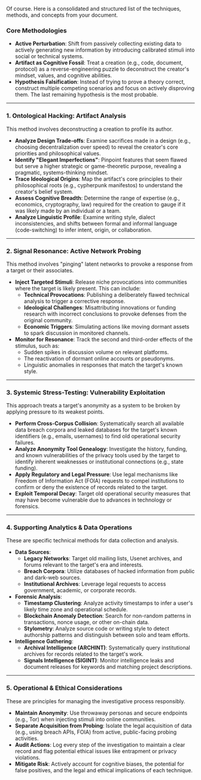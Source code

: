 Of course. Here is a consolidated and structured list of the techniques, methods, and concepts from your document.

### **Core Methodologies**

- **Active Perturbation**: Shift from passively collecting existing data to actively generating new information by introducing calibrated stimuli into social or technical systems.
- **Artifact as Cognitive Fossil**: Treat a creation (e.g., code, document, protocol) as a reverse-engineering puzzle to deconstruct the creator's mindset, values, and cognitive abilities.
- **Hypothesis Falsification**: Instead of trying to prove a theory correct, construct multiple competing scenarios and focus on actively disproving them. The last remaining hypothesis is the most probable.

---

### **1. Ontological Hacking: Artifact Analysis**

This method involves deconstructing a creation to profile its author.

- **Analyze Design Trade-offs**: Examine sacrifices made in a design (e.g., choosing decentralization over speed) to reveal the creator's core priorities and philosophical values.
- **Identify "Elegant Imperfections"**: Pinpoint features that seem flawed but serve a higher strategic or game-theoretic purpose, revealing a pragmatic, systems-thinking mindset.
- **Trace Ideological Origins**: Map the artifact's core principles to their philosophical roots (e.g., cypherpunk manifestos) to understand the creator's belief system.
- **Assess Cognitive Breadth**: Determine the range of expertise (e.g., economics, cryptography, law) required for the creation to gauge if it was likely made by an individual or a team.
- **Analyze Linguistic Profile**: Examine writing style, dialect inconsistencies, and shifts between formal and informal language (code-switching) to infer intent, origin, or collaboration.

---

### **2. Signal Resonance: Active Network Probing**

This method involves "pinging" latent networks to provoke a response from a target or their associates.

- **Inject Targeted Stimuli**: Release niche provocations into communities where the target is likely present. This can include:
  - **Technical Provocations**: Publishing a deliberately flawed technical analysis to trigger a corrective response.
  - **Ideological Challenges**: Misattributing innovations or funding research with incorrect conclusions to provoke defenses from the original community.
  - **Economic Triggers**: Simulating actions like moving dormant assets to spark discussion in monitored channels.
- **Monitor for Resonance**: Track the second and third-order effects of the stimulus, such as:
  - Sudden spikes in discussion volume on relevant platforms.
  - The reactivation of dormant online accounts or pseudonyms.
  - Linguistic anomalies in responses that match the target's known style.

---

### **3. Systemic Stress-Testing: Vulnerability Exploitation**

This approach treats a target's anonymity as a system to be broken by applying pressure to its weakest points.

- **Perform Cross-Corpus Collision**: Systematically search all available data breach corpora and leaked databases for the target's known identifiers (e.g., emails, usernames) to find old operational security failures.
- **Analyze Anonymity Tool Genealogy**: Investigate the history, funding, and known vulnerabilities of the privacy tools used by the target to identify inherent weaknesses or institutional connections (e.g., state funding).
- **Apply Regulatory and Legal Pressure**: Use legal mechanisms like Freedom of Information Act (FOIA) requests to compel institutions to confirm or deny the existence of records related to the target.
- **Exploit Temporal Decay**: Target old operational security measures that may have become vulnerable due to advances in technology or forensics.

---

### **4. Supporting Analytics & Data Operations**

These are specific technical methods for data collection and analysis.

- **Data Sources**:
  - **Legacy Networks**: Target old mailing lists, Usenet archives, and forums relevant to the target's era and interests.
  - **Breach Corpora**: Utilize databases of hacked information from public and dark-web sources.
  - **Institutional Archives**: Leverage legal requests to access government, academic, or corporate records.
- **Forensic Analysis**:
  - **Timestamp Clustering**: Analyze activity timestamps to infer a user's likely time zone and operational schedule.
  - **Blockchain Anomaly Detection**: Search for non-random patterns in transactions, nonce usage, or other on-chain data.
  - **Stylometry**: Analyze source code or writing style to detect authorship patterns and distinguish between solo and team efforts.
- **Intelligence Gathering**:
  - **Archival Intelligence (ARCHINT)**: Systematically query institutional archives for records related to the target's work.
  - **Signals Intelligence (SIGINT)**: Monitor intelligence leaks and document releases for keywords and matching project descriptions.

---

### **5. Operational & Ethical Considerations**

These are principles for managing the investigative process responsibly.

- **Maintain Anonymity**: Use throwaway personas and secure endpoints (e.g., Tor) when injecting stimuli into online communities.
- **Separate Acquisition from Probing**: Isolate the legal acquisition of data (e.g., using breach APIs, FOIA) from active, public-facing probing activities.
- **Audit Actions**: Log every step of the investigation to maintain a clear record and flag potential ethical issues like entrapment or privacy violations.
- **Mitigate Risk**: Actively account for cognitive biases, the potential for false positives, and the legal and ethical implications of each technique.
